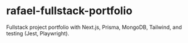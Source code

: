 # rafael-fullstack-portfolio
Fullstack project portfolio with Next.js, Prisma, MongoDB, Tailwind, and testing (Jest, Playwright).
